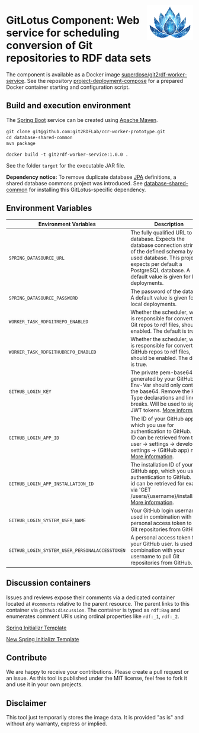 <a href="https://github.com/git2RDFLab/"><img align="right" role="right" height="96" src="https://github.com/git2RDFLab/.github/blob/main/profile/images/GitLotus-logo.png?raw=true" style="height: 96px;z-index: 1000000" title="GitLotus" alt="GitLotus"/></a>

# GitLotus Component: Web service for scheduling conversion of Git repositories to RDF data sets

The component is available as a Docker image [superdose/git2rdf-worker-service](https://hub.docker.com/r/superdose/git2rdf-worker-service/tags).
See the repository [project-deployment-compose](https://github.com/git2RDFLab/project-deployment-compose/tree/main) for a prepared Docker container starting and configuration script.

## Build and execution environment

The [Spring Boot](https://spring.io/projects/spring-boot) service can be created using [Apache Maven](https://maven.apache.org/).

```ShellSession
git clone git@github.com:git2RDFLab/ccr-worker-prototype.git
cd database-shared-common
mvn package
```

```DockerImage
docker build -t git2rdf-worker-service:1.0.0 .

```

See the folder `target` for the executable JAR file.

**Dependency notice:** To remove duplicate database [JPA](https://spring.io/projects/spring-data-jpa) definitions, a shared database commons project was introduced. See [database-shared-common](https://github.com/git2RDFLab/database-shared-common/) for installing this GitLotus-specific dependency.

## Environment Variables

| Environment Variables                        | Description                                                                                                                                                                                                                                                                                                                                 |
|----------------------------------------------|---------------------------------------------------------------------------------------------------------------------------------------------------------------------------------------------------------------------------------------------------------------------------------------------------------------------------------------------|
| `SPRING_DATASOURCE_URL`                        | The fully qualified URL to the database. Expects the database connection string as of the defined schema by the used database. This project expects per default a PostgreSQL database. A default value is given for local deployments.                                                                                                       |
| `SPRING_DATASOURCE_PASSWORD`                   | The password of the database. A default value is given for local deployments.                                                                                                                                                                                                                                                               |
| `WORKER_TASK_RDFGITREPO_ENABLED`               | Whether the scheduler, which is responsible for converting Git repos to rdf files, should be enabled. The default is true.                                                                                                                                                                                                                      |
| `WORKER_TASK_RDFGITHUBREPO_ENABLED`            | Whether the scheduler, which is responsible for converting GitHub repos to rdf files, should be enabled. The default is true.                                                                                                                                                                                                                   |
| `GITHUB_LOGIN_KEY`                             | The private pem-base64-key generated by your GitHub app. Env-Var should only contain the base64. Remove the Key-Type declarations and line breaks. Will be used to sign JWT tokens. [More information](https://docs.github.com/en/apps/creating-github-apps/authenticating-with-a-github-app/managing-private-keys-for-github-apps). |
| `GITHUB_LOGIN_APP_ID`                          | The ID of your GitHub app, which you use for authentication to GitHub. The ID can be retrieved from the user -> settings -> developer settings -> (GitHub app) menu. [More information](https://docs.github.com/en/apps/creating-github-apps/authenticating-with-a-github-app/generating-a-json-web-token-jwt-for-a-github-app).     |
| `GITHUB_LOGIN_APP_INSTALLATION_ID`             | The installation ID of your GitHub app, which you use for authentication to GitHub. The id can be retrieved for example via 'GET /users/{username}/installation'. [More information](https://docs.github.com/en/apps/creating-github-apps/authenticating-with-a-github-app/authenticating-as-a-github-app-installation).             |
| `GITHUB_LOGIN_SYSTEM_USER_NAME`                | Your GitHub login username. Is used in combination with your personal access token to pull Git repositories from GitHub.                                                                                                                                                                                                                           |
| `GITHUB_LOGIN_SYSTEM_USER_PERSONALACCESSTOKEN` | A personal access token for your GitHub user. Is used in combination with your username to pull Git repositories from GitHub.                                                                                                                                                                                                                      |

## Discussion containers

Issues and reviews expose their comments via a dedicated container located at `#comments` relative to the parent resource. The parent links to this container via `github:discussion`. The container is typed as `rdf:Bag` and enumerates comment URIs using ordinal properties like `rdf:_1`, `rdf:_2`.

[Spring Initializr Template](https://start.spring.io/#!type=maven-project&language=java&platformVersion=3.2.2&packaging=jar&jvmVersion=21&groupId=de.leipzig.htwk.gitrdf&artifactId=worker&name=worker&description=Archetype%20project%20for%20HTWK%20Leipzig%20-%20Project%20to%20transform%20git%20to%20RDF&packageName=de.leipzig.htwk.gitrdf.worker&dependencies=lombok,devtools,data-jpa,postgresql,testcontainers,integration)

[New Spring Initializr Template](https://start.spring.io/#!type=maven-project&language=java&platformVersion=3.2.2&packaging=jar&jvmVersion=21&groupId=de.leipzig.htwk.gitrdf&artifactId=worker&name=worker&description=Archetype%20project%20for%20HTWK%20Leipzig%20-%20Project%20to%20transform%20git%20to%20RDF&packageName=de.leipzig.htwk.gitrdf.worker&dependencies=lombok,devtools,data-jpa,postgresql,testcontainers,integration,flyway)


## Contribute

We are happy to receive your contributions. 
Please create a pull request or an issue. 
As this tool is published under the MIT license, feel free to fork it and use it in your own projects.

## Disclaimer

This tool just temporarily stores the image data. 
It is provided "as is" and without any warranty, express or implied.

